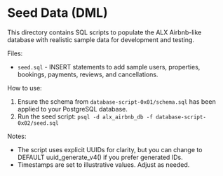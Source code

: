 # Seed Data (DML)

This directory contains SQL scripts to populate the ALX Airbnb-like database with realistic sample data for development and testing.

Files:
- `seed.sql` - INSERT statements to add sample users, properties, bookings, payments, reviews, and cancellations.

How to use:
1. Ensure the schema from `database-script-0x01/schema.sql` has been applied to your PostgreSQL database.
2. Run the seed script: `psql -d alx_airbnb_db -f database-script-0x02/seed.sql`

Notes:
- The script uses explicit UUIDs for clarity, but you can change to DEFAULT uuid_generate_v4() if you prefer generated IDs.
- Timestamps are set to illustrative values. Adjust as needed.
